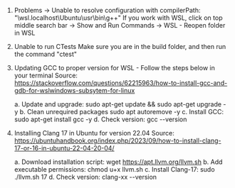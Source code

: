 1. Problems -> Unable to resolve configuration with compilerPath: "\\wsl.localhost\Ubuntu\usr\bin\g++"
    If you work with WSL, click on top middle search bar -> Show and Run Commands -> WSL - Reopen folder in WSL

2. Unable to run CTests
    Make sure you are in the build folder, and then run the command "ctest"

3. Updating GCC to proper version for WSL - Follow the steps below in your terminal 
    Source: https://stackoverflow.com/questions/62215963/how-to-install-gcc-and-gdb-for-wslwindows-subsytem-for-linux

    a. Update and upgrade: sudo apt-get update && sudo apt-get upgrade -y
    b. Clean unrequired packages sudo apt autoremove -y
    c. Install GCC: sudo apt-get install gcc -y
    d. Check version: gcc --version

4. Installing Clang 17 in Ubuntu for version 22.04
    Source: https://ubuntuhandbook.org/index.php/2023/09/how-to-install-clang-17-or-16-in-ubuntu-22-04-20-04/

    a. Download installation script: wget https://apt.llvm.org/llvm.sh
    b. Add executable permissions: chmod u+x llvm.sh
    c. Install Clang-17: sudo ./llvm.sh 17
    d. Check version: clang-xx --version

    


    